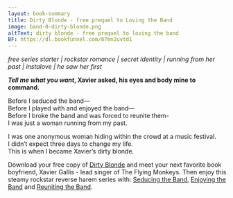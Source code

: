 ```yaml
---
layout: book-summary
title: Dirty Blonde - free prequel to Loving the Band
image: band-0-dirty-blonde.png
altText: dirty blonde - free prequel to loving the band
BF: https://dl.bookfunnel.com/87mn2uvtd1
---
```


_free series starter | rockstar romance | secret identity | running from her past | instalove | he saw her first_

**_Tell me what you want_, Xavier asked, his eyes and body mine to command.**

Before I seduced the band—<br>Before I played with and enjoyed the band—<br>Before I broke the band and was forced to reunite them-<br>I was just a woman running from my past.

I was one anonymous woman hiding within the crowd at a music festival.<br>I didn’t expect three days to change my life.<br>This is when I became Xavier’s dirty blonde.

Download your free copy of [Dirty Blonde](https://dl.bookfunnel.com/87mn2uvtd1 "Dirty Blonde") and meet your next favorite book boyfriend, Xavier Gallis - lead singer of The Flying Monkeys. Then enjoy this steamy rockstar reverse harem series with: [Seducing the Band](https://www.amazon.com/gp/product/B087YTB5J7/ "Seducing the Band"), [Enjoying the Band](https://www.amazon.com/gp/product/B089QVGGQV/ "Enjoying the Band") and [Reuniting the Band](https://www.amazon.com/gp/product/B08BK5PWL3/ "Reuniting the Band").

 